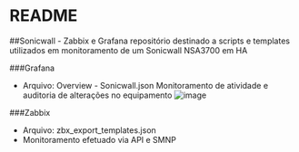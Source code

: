 # README
##Sonicwall - Zabbix e Grafana
repositório destinado a scripts e templates utilizados em monitoramento de um Sonicwall NSA3700 em HA

###Grafana
- Arquivo: Overview - Sonicwall.json
Monitoramento de atividade e auditoria de alterações no equipamento
![image](https://github.com/maneugeronutti/sonicwall/assets/86616472/0d285ff7-98cc-436a-9928-20e9ce7477e8)

###Zabbix
- Arquivo: zbx_export_templates.json
- Monitoramento efetuado via API e SMNP
